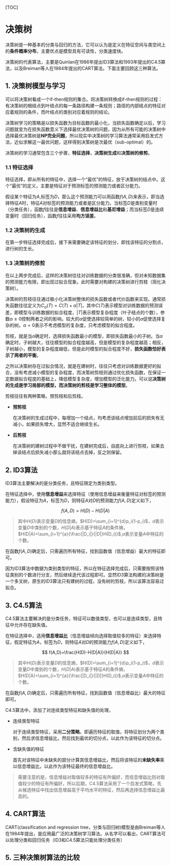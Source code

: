 [TOC]

# 决策树

决策树是一种基本的分类与回归的方法，它可以认为是定义在特征空间与类空间上的**条件概率分布**，主要优点是模型具有可读性，分类速度快。

决策树的代表算法，主要是Quinlan在1986年提出ID3算法和1993年提出的C4.5算法，以及Breiman等人在1984年提出的CART算法。下面主要回顾这三种算法。

## 1. 决策树模型与学习

可以将决策树看成一个if-then规则的集合。将决策树转换成if-then规则的过程：有决策树的根结点到叶结点的每一条路径构建一条规则；路径的内部结点的特征对应着规则的条件，而叶结点的类别对应着规则的结论。

决策树学习的策略是以损失函数为目标函数的最小化，当损失函数确定以后，学习问题就变为在损失函数意义下选择最优决策树的问题，因为从所有可能的决策树中选择最优决策树是**NP完全问题**，所以现实中决策树的学习算法通常采用启发式方法，近似求解这一最优问题，这样得到决策树是次最优（sub-optimal）的。

决策树的学习通常包含三个步骤，**特征选择**，**决策树生成**和**决策树的修剪**。

### 1.1 特征选择

特征选择，即从所有的特征中，选择一个“最优”的特征，放于决策树的结点中。这个“最优”的定义，主要是特征对于预测标签的预测能力或者区分能力。

假设某个特征为$A$,标签为$D$，那么这个预测能力可以用函数$f(A,D)$来表示，即当选择特征$A$时，特征$A$对标签的预测能力或者是区分能力。当标签$D$是类别变量时（分类任务），函数$f$往往是**信息增益**、**信息增益比**和**基尼增益**；而当标签$D$是连续变量时（回归任务），函数$f$往往采用**均方误差**。

### 1.2 决策树的生成

在第一步特征选择完成后，接下来需要确定该特征的划分，即找该特征的分割点，进行树的生长。

### 1.3 决策树的修剪

在以上两步完成后，这样的决策树往往对训练数据的分类很准确，但对未知数据集的预测能力有限，即出现过拟合现象。此时需要对构建的决策树进行剪枝（简化决策树）。

决策树的剪枝往往通过极小化决策树整体的损失函数或者代价函数来实现。通常损失函数往往定义为$C_{\alpha}(T)=C(T)+\alpha|T|$，其中$C(T)$表示模型对训练数据的预测误差，即模型与训练数据的拟合程度，$|T|$表示模型复杂程度（叶子结点的个数），参数$\alpha \geq 0$控制两者之间的影响。较大的$\alpha$促使选择较简单的树，较小的$\alpha$促使选择复杂的树。$\alpha=0$表示不考虑模型的复杂度，只考虑模型的拟合程度。

剪枝，就是当$\alpha$确定时，选择损失函数最小的模型，即损失函数最小的子树。当$\alpha$确定时，子树越大，往往模型的拟合程度越高，但是模型的复杂程度越高；相反，子树越小，模型的复杂程度越低，但是此时模型的拟合程度不好，**损失函数恰好表示了两者的平衡**。

之所以决策树存在过拟合情况，就是在建树时，往往只考虑对训练数据更好的拟合，没有考虑减小模型的复杂程度，而决策树剪枝则通过优化损失函数，在保证一定数据拟合程度的基础上，降低模型复杂度，增加模型的泛化能力。可以说**决策树的生成是学习局部的模型，而决策树的剪枝是学习整体的模型**。

剪枝往往有两种策略，预剪枝和后剪枝。

- **预剪枝**

  在决策树的生成过程中，每增加一个结点，均考虑该结点增加前后的损失有无减小，如果损失增大，显然不适合继续生长。

- **后剪枝**

  在决策树的建树过程中不做干扰，在建树完成后，自底向上进行剪枝，如果去掉该结点后损失减小那么就将该结点去掉，反之则保留。

## 2. ID3算法

ID3算法主要解决的是分类任务，且特征限定为类别类型。

在特征选择中，使用**信息增益**来选择特征（使用信息增益来衡量特征对标签的预测能力），假设特征为$A$，标签为$D$，则特征$A$对$D$的预测能力$f(A,D)$定义如下，

$$
f(A,D)=H(D)-H(D|A)
$$

> 其中$H(D)$表示变量$D$的信息熵，$H(D)=\sum_{i=1}^{d}p_i(1-p_i)$，$d$表示变量$D$中类别的个数，$H(D|A)$表示基于特征$A$的条件熵，$H(D|A)=\sum_{i=1}^{a}{\frac{|D_i|}{|D|}H(D_i)}$,$a$表示变量$A$中特征的个数。

在函数$f(A,D)$确定后，只需遍历所有特征，找到函数值（信息增益）最大的特征即可。

因为ID3算法中数据为类别类型的特征，所以在特征选择完成后，只需要按照该特征类别的个数进行分支，然后继续迭代该过程即可。显然ID3算法构建的决策树是一个多叉树，原生的ID3算法只有建树的过程，没有树的剪枝，所以该算法容易过拟合。

## 3. C4.5算法

C4.5算法主要解决的是分类任务，特征可以数值类型，也可以是连续类型，且特征中允许存在缺失值。

在特征选择中，适用**信息增益比**（信息增益倾向选择取值较多的特征）来选择特征，假定特征为$A$，标签为$D$，则特征$A$对$D$的预测能力$f(A,D)$定义如下，

$$
f(A,D)=\frac{H(D)-H(D|A)}{H(D|A)}
$$

> 其中$H(D)$表示变量$D$的信息熵，$H(D)=\sum_{i=1}^{d}p_i(1-p_i)$，$d$表示变量$D$中类别的个数，$H(D|A)$表示基于特征$A$的条件熵，$H(D|A)=\sum_{i=1}^{a}{\frac{|D_i|}{|D|}H(D_i)}$,$a$表示变量$A$中特征的个数。

在函数$f(A,D)$确定后，只需遍历所有特征，找到函数值（信息增益比）最大的特征即可。

C4.5算法中，添加了对连续类型特征和缺失值的处理，

- 连续类型特征

  对于连续类型特征，采用**二分策略**，即遍历特征的取值，将特征划分为两个类别，然后求信息增益比，然后找到最优的切分点，以此作为该特征的切分点。

- 含缺失值的特征

  首先对该特征中未缺失的部分计算其信息增益比，然后将该特征的**未缺失率**乘以信息增益比，以此作为该特征最终的信息增益比。

> 需要注意的是，信息增益对取值较多的特征有所偏好，而信息增益比则对取值较少的特征有所偏好，所以后期，C4.5算法采用了一个启发式策略，先从候选特征中找出信息增益高于平均水平的特征，然后再选择信息增益比最高的。

## 4. CART算法

CART(classification and regression tree，分类与回归树)模型是由Breiman等人在1984年提出，是应用最广泛的决策树学习算法。从名字可以看出，CART算法可以处理分类和回归任务（ID3和C4.5算法只能处理分类任务）

## 5. 三种决策树算法的比较